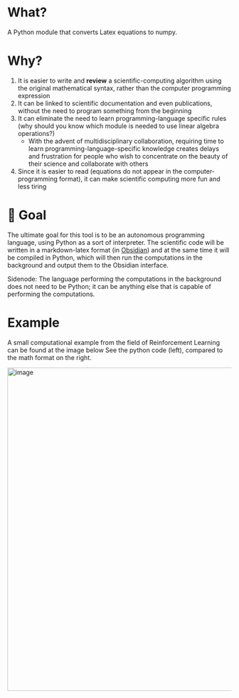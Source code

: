 # What?
A Python module that converts Latex equations to numpy.

# Why?

1. It is easier to write and **review** a scientific-computing algorithm using the original mathematical syntax, rather than the computer programming expression
2. It can be linked to scientific documentation and even publications, without the need to program something from the beginning
3. It can eliminate the need to learn programming-language specific rules (why should you know which module is needed to use linear algebra operations?)
    - With the advent of multidisciplinary collaboration, requiring time to learn programming-language-specific knowledge creates delays and frustration for people who wish to concentrate on the beauty of their science and collaborate with others
5. Since it is easier to read (equations do not appear in the computer-programming format), it can make scientific computing more fun and less tiring

# 🎯 Goal
The ultimate goal for this tool is to be an autonomous programming language, using Python as a sort of interpreter. The scientific code will be written in a markdown-latex format (in [Obsidian](https://obsidian.md/)) and at the same time it will be compiled in Python, which will then run the computations in the background and output them to the Obsidian interface.

Sidenode: The language performing the computations in the background does not need to be Python; it can be anything else that is capable of performing the computations.


# Example
A small computational example from the field of Reinforcement Learning can be found at the image below
See the python code (left), compared to the math format on the right.

<img width="727" alt="image" src="https://user-images.githubusercontent.com/61937432/227475003-9d2ccb3d-7687-477a-8f4f-39bd6dba26d3.png">

